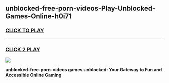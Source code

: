 
## unblocked-free-porn-videos-Play-Unblocked-Games-Online-h0i71
<h3>
<a href="https://premium76.site?title=unblocked-free-porn-videos&ref=25A">CLICK TO PLAY</a></h3>
<hr>

<h3>
<a href="https://premium76.site?title=unblocked-free-porn-videos&ref=25A">CLICK 2 PLAY</a>
  
</h3>

<a href="https://premium76.site?title=unblocked-free-porn-videos&ref=25A"><img src="https://clearcache.store/games.png"></a>


**unblocked-free-porn-videos games unblocked: Your Gateway to Fun and Accessible Online Gaming**
